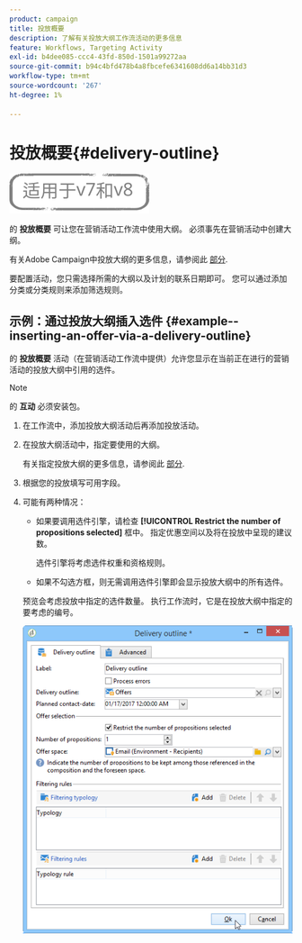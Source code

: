 ```yaml
---
product: campaign
title: 投放概要
description: 了解有关投放大纲工作流活动的更多信息
feature: Workflows, Targeting Activity
exl-id: b4dee085-ccc4-43fd-850d-1501a99272aa
source-git-commit: b94c4bfd478b4a8fbcefe6341608dd6a14bb31d3
workflow-type: tm+mt
source-wordcount: '267'
ht-degree: 1%

---
```


# 投放概要{#delivery-outline}

![](../../assets/common.svg)

的 **投放概要** 可让您在营销活动工作流中使用大纲。 必须事先在营销活动中创建大纲。

有关Adobe Campaign中投放大纲的更多信息，请参阅此 [部分](../../campaign/using/marketing-campaign-deliveries.md#associating-and-structuring-resources-linked-via-a-delivery-outline).

要配置活动，您只需选择所需的大纲以及计划的联系日期即可。 您可以通过添加分类或分类规则来添加筛选规则。

## 示例：通过投放大纲插入选件 {#example--inserting-an-offer-via-a-delivery-outline}

的 **投放概要** 活动（在营销活动工作流中提供）允许您显示在当前正在进行的营销活动的投放大纲中引用的选件。

>[!NOTE]
>
>的 **互动** 必须安装包。

1. 在工作流中，添加投放大纲活动后再添加投放活动。
1. 在投放大纲活动中，指定要使用的大纲。

   有关指定投放大纲的更多信息，请参阅此 [部分](../../campaign/using/marketing-campaign-deliveries.md#associating-and-structuring-resources-linked-via-a-delivery-outline).

1. 根据您的投放填写可用字段。
1. 可能有两种情况：

   * 如果要调用选件引擎，请检查 **[!UICONTROL Restrict the number of propositions selected]** 框中。 指定优惠空间以及将在投放中呈现的建议数。

      选件引擎将考虑选件权重和资格规则。

   * 如果不勾选方框，则无需调用选件引擎即会显示投放大纲中的所有选件。

   预览会考虑投放中指定的选件数量。 执行工作流时，它是在投放大纲中指定的要考虑的编号。

   ![](assets/int_compo_offre_wf1.png)
